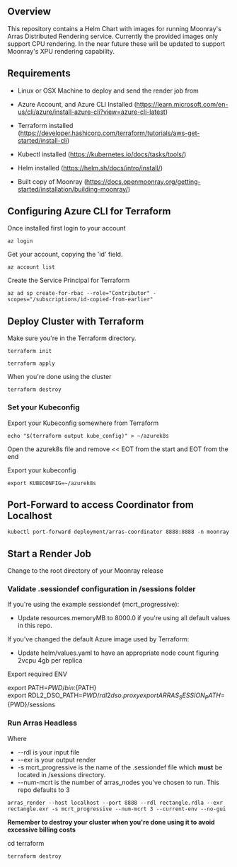 ## Overview
This repository contains a Helm Chart with images for running Moonray's Arras Distributed Rendering service. Currently the provided images only support CPU rendering. In the near future these will be updated to support Moonray's XPU rendering capability.

## Requirements
- Linux or OSX Machine to deploy and send the render job from

- Azure Account, and Azure CLI Installed (https://learn.microsoft.com/en-us/cli/azure/install-azure-cli?view=azure-cli-latest)

- Terraform installed (https://developer.hashicorp.com/terraform/tutorials/aws-get-started/install-cli)

- Kubectl installed (https://kubernetes.io/docs/tasks/tools/)

- Helm installed (https://helm.sh/docs/intro/install/)

- Built copy of Moonray (https://docs.openmoonray.org/getting-started/installation/building-moonray/)

## Configuring Azure CLI for Terraform

Once installed first login to your account

```
az login
```

Get your account, copying the 'id' field.

```
az account list
```

Create the Service Principal for Terraform

```
az ad sp create-for-rbac --role="Contributor" -scopes="/subscriptions/id-copied-from-earlier"
```

## Deploy Cluster with Terraform

Make sure you're in the Terraform directory.

```
terraform init
```

```
terraform apply
```

When you're done using the cluster

```
terraform destroy
```

### Set your Kubeconfig

Export your Kubeconfig somewhere from Terraform

```
echo "$(terraform output kube_config)" > ~/azurek8s
```

Open the azurek8s file and remove << EOT from the start and EOT from the end

Export your kubeconfig

```
export KUBECONFIG=~/azurek8s
```

## Port-Forward to access Coordinator from Localhost

```
kubectl port-forward deployment/arras-coordinator 8888:8888 -n moonray
```

## Start a Render Job

Change to the root directory of your Moonray release

### Validate .sessiondef configuration in /sessions folder
If you're using the example sessiondef (mcrt_progressive):
- Update resources.memoryMB to 8000.0 if you're using all default values in this repo.

If you've changed the default Azure image used by Terraform:
- Update helm/values.yaml to have an appropriate node count figuring 2vcpu 4gb per replica

Export required ENV

export PATH=${PWD}/bin:${PATH}  
export RDL2_DSO_PATH=${PWD}/rdl2dso.proxy  
export ARRAS_SESSION_PATH=${PWD}/sessions


### Run Arras Headless

Where 
- --rdl is your input file
- --exr is your output render
- -s mcrt_progressive is the name of the .sessiondef file which **must** be located in /sessions directory.
- --num-mcrt is the number of arras_nodes you've chosen to run. This repo defaults to 3

```
arras_render --host localhost --port 8888 --rdl rectangle.rdla --exr rectangle.exr -s mcrt_progressive --num-mcrt 3 --current-env --no-gui
```

**Remember to destroy your cluster when you're done using it to avoid excessive billing costs**

cd terraform
```
terraform destroy
```


